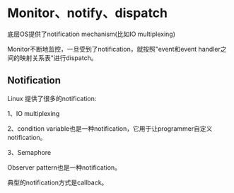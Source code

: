# Monitor、notify、dispatch

底层OS提供了notification mechanism(比如IO multiplexing)

Monitor不断地监控，一旦受到了notification，就按照"event和event handler之间的映射关系表"进行dispatch。

## Notification

Linux 提供了很多的notification: 

1、IO multiplexing

2、condition variable也是一种notification，它用于让programmer自定义notification。

3、Semaphore

Observer pattern也是一种notification。

典型的notification方式是callback。